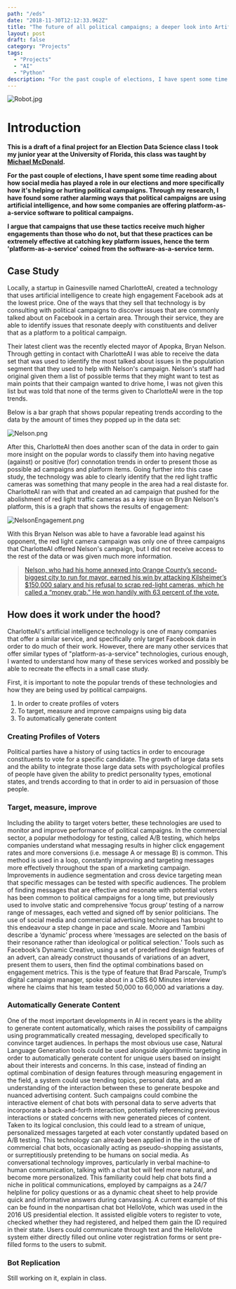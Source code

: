 ```yaml
---
path: "/eds"
date: "2018-11-30T12:12:33.962Z"
title: "The future of all political campaigns; a deeper look into Artificial Intelligence, bots, and the rise of platform-as-a-service."
layout: post
draft: false
category: "Projects"
tags:
  - "Projects"
  - "AI"
  - "Python"
description: "For the past couple of elections, I have spent some time reading about how social media has played a role in our elections and more specifically how it's helping or hurting political campaigns. Through my research, I have found some rather alarming ways that political campaigns are using artificial intelligence, and how some companies are offering platform-as-a-service software to political campaigns."
---
```


![Robot.jpg](https://github.com/tfaieta/tfaieta.com/raw/develop/src/assets/images/robot.jpeg)

# **Introduction**
**This is a draft of a final project for an Election Data Science class I took my junior year at the University of Florida, this class was taught by [Michael McDonald](https://twitter.com/ElectProject).**

**For the past couple of elections, I have spent some time reading about how social media has played a role in our elections and more specifically how it's helping or hurting political campaigns. Through my research, I have found some rather alarming ways that political campaigns are using artificial intelligence, and how some companies are offering platform-as-a-service software to political campaigns.**

**I argue that campaigns that use these tactics receive much higher engagements than those who do not, but that these practices can be extremely effective at catching key platform issues, hence the term 'platform-as-a-service' coined from the software-as-a-service term.**

## **Case Study**

Locally, a startup in Gainesville named CharlotteAI, created a technology that uses artificial intelligence to create high engagement Facebook ads at the lowest price. One of the ways that they sell that technology is by consulting with political campaigns to discover issues that are commonly talked about on Facebook in a certain area. Through their service, they are able to identify issues that resonate deeply with constituents and deliver that as a platform to a political campaign. 

Their latest client was the recently elected mayor of Apopka, Bryan Nelson. Through getting in contact with CharlotteAI I was able to receive the data set that was used to identify the most talked about issues in the population segment that they used to help with Nelson's campaign. Nelson's staff had original given them a list of possible terms that they might want to test as main points that their campaign wanted to drive home, I was not given this list but was told that none of the terms given to CharlotteAI were in the top trends. 

Below is a bar graph that shows popular repeating trends according to the data by the amount of times they popped up in the data set:

![Nelson.png](https://github.com/tfaieta/tfaieta.com/raw/develop/src/assets/images/nelsonTrends.png)

After this, CharlotteAI then does another scan of the data in order to gain more insight on the popular words to classify them into having negative (against) or positive (for) connotation trends in order to present those as possible ad campaigns and platform items. Going further into this case study, the technology was able to clearly identify that the red light traffic cameras was something that many people in the area had a real distaste for. CharlotteAI ran with that and created an ad campaign that pushed for the abolishment of red light traffic cameras as a key issue on Bryan Nelson's platform, this is a graph that shows the results of engagement: 

![NelsonEngagement.png](https://github.com/tfaieta/tfaieta.com/raw/develop/src/assets/images/nelsonEngagement.png)

With this Bryan Nelson was able to have a favorable lead against his opponent, the red light camera campaign was only one of three campaigns that CharlotteAI offered Nelson's campaign, but I did not receive access to the rest of the data or was given much more information.

>[Nelson, who had his home annexed into Orange County’s second-biggest city to run for mayor, earned his win by attacking Kilsheimer’s $150,000 salary and his refusal to scrap red-light cameras, which he called a “money grab.” He won handily with 63 percent of the vote.](https://www.orlandosentinel.com/news/orange/os-apopka-winter-park-mayor-election-20180313-story.html)

## **How does it work under the hood?**

CharlotteAI's artificial intelligence technology is one of many companies that offer a similar service, and specifically only target Facebook data in order to do much of their work. However, there are many other services that offer similar types of "platform-as-a-service" technologies, curious enough, I wanted to understand how many of these services worked and possibly be able to recreate the effects in a small case study.

First, it is important to note the popular trends of these technologies and how they are being used by political campaigns. 
1. In order to create profiles of voters
2. To target, measure and improve campaigns using big data
3. To automatically generate content 

### **Creating Profiles of Voters**
Political parties have a history of using tactics in order to encourage constituents to vote for a specific candidate. The growth of large data sets and the ability to integrate those large data sets with psychological profiles of people have given the ability to predict personality types, emotional states, and trends according to that in order to aid in persuasion of those people. 

### **Target, measure, improve**
Including the ability to target voters better, these technologies are used to monitor and improve performance of political campaigns. In the commercial sector, a popular methodology for testing, called  A/B testing, which helps companies understand what messaging results in higher click engagement rates and more conversions (i.e. message A or message B) is common. This method is used in a loop, constantly improving and targeting messages more effectively throughout the span of a marketing campaign. Improvements in audience segmentation and cross device targeting mean that specific messages can be tested with specific audiences. The problem of finding messages that are effective and resonate with potential voters has been common to political campaigns for a long time, but previously used to involve static and comprehensive ‘focus group’ testing of a narrow range of messages, each vetted and signed off by senior politicians. The use of social media and commercial advertising techniques has brought to this endeavour a step change in pace and scale. Moore and Tambini describe a ‘dynamic’ process where ‘messages are selected on the basis of their resonance rather than ideological or political selection.’ Tools such as Facebook’s Dynamic Creative, using a set of predefined design features of an advert, can already construct thousands of variations of an advert, present them to users, then find the optimal combinations based on engagement metrics. This is the type of feature that Brad Parscale, Trump’s digital campaign manager, spoke about in a CBS 60 Minutes interview where he claims that his team tested 50,000 to 60,000 ad variations a day.

### **Automatically Generate Content**
One of the most important developments in AI in recent years is the ability to generate content automatically, which raises the possibility of campaigns using programmatically created messaging, developed specifically to convince target audiences. In perhaps the most obvious use case, Natural Language Generation tools could be used alongside algorithmic targeting in order to automatically generate content for unique users based on insight about their interests and concerns. In this case, instead of finding an optimal combination of design features through measuring engagement in the field, a system could use trending
topics, personal data, and an understanding of the interaction between these to generate bespoke and nuanced advertising content. Such campaigns could combine the interactive element of chat bots with
personal data to serve adverts that incorporate a back-and-forth interaction, potentially referencing previous interactions or stated concerns with new generated pieces of content. Taken to its logical conclusion, this could lead to a stream of unique, personalized messages targeted at each voter constantly updated based on A/B testing.  This technology can already been applied in the in the use of commercial chat bots, occasionally acting as pseudo-shopping assistants, or surreptitiously pretending to be humans on social media. As conversational technology improves, particularly in verbal machine-to human communication, talking with a chat bot will feel more natural, and become more personalized. This familiarity could help chat bots find a niche in political communications, employed by campaigns as a 24/7 helpline for policy questions or as a dynamic cheat sheet to help provide quick and informative answers during canvassing. A current example of this can be found in the nonpartisan chat bot HelloVote, which was used in the 2016 US presidential election. It assisted eligible voters to register to vote, checked whether they had registered, and helped them gain the ID required in their state. Users could communicate through text and the HelloVote system either directly filled out online voter registration forms or sent pre-filled forms to the users to submit.

### **Bot Replication**

Still working on it, explain in class.